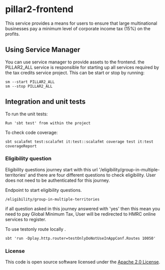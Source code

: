 
# pillar2-frontend

This service provides a means for users to ensure that large multinational businesses pay a minimum
level of corporate income tax (15%) on the profits.

## Using Service Manager

You can use service manager to provide assets to the frontend. the PILLAR2_ALL service is responsible for starting up all services required by the tax credits service project.
This can be start or stop by running:

    sm --start PILLAR2_ALL
    sm --stop PILLAR2_ALL


## Integration and unit tests

To run the unit tests:

    Run 'sbt test' from within the project

To check code coverage:

    sbt scalafmt test:scalafmt it:test::scalafmt coverage test it:test coverageReport 

### Eligibility question

Eligibility questions journey start  with this url '/eligibility/group-in-multiple-territories' and there are four different questions to check eligibility.
User does not need to be authenticated for this journey.

Endpoint to start eligibility questions.

    /eligibility/group-in-multiple-territories


if all question asked in this journey answered with 'yes' then this mean you need to pay Global Minimum Tax, User will be redirected to  HMRC online services to register.


To use testonly route locally .

    sbt 'run -Dplay.http.router=testOnlyDoNotUseInAppConf.Routes 10050'


### License


This code is open source software licensed under the [Apache 2.0 License]("http://www.apache.org/licenses/LICENSE-2.0.html").